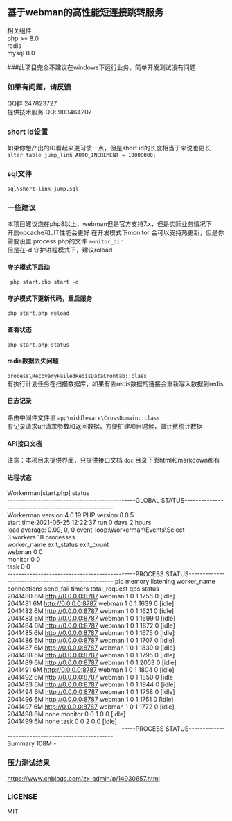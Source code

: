 ## 基于webman的高性能短连接跳转服务
相关组件   
php >= 8.0   
redis   
mysql 8.0

###此项目完全不建议在windows下运行业务，简单开发测试没有问题

### 如果有问题，请反馈
QQ群 247823727   
提供技术服务 QQ: 903464207

### short id设置
如果你想产出的ID看起来更习惯一点，但是short id的长度相当于来说也更长   
`alter table jump_link AUTO_INCREMENT = 10000000;`

### sql文件
`sql\short-link-jump.sql`

### 一些建议
本项目建议泡在php8以上，webman但是官方支持7.x，但是实际业务情况下   
开启opcache和JIT性能会更好
在开发模式下monitor 会可以支持热更新，但是你需要设置 process.php的文件
`monitor_dir`   
但是在-d 守护进程模式下，建议roload   

#### 守护模式下启动
` php start.php start -d`
#### 守护模式下更新代码，重启服务
`php start.php reload`
#### 查看状态
`php start.php status`

#### redis数据丢失问题
`process\RecoveryFailedRedisDataCrontab::class`  
有执行计划任务在扫描数据库，如果有丢redis数据的链接会重新写入数据到redis

#### 日志记录
路由中间件文件里
`app\middleware\CrossDomain::class`  
有记录请求url请求参数和返回数据，方便扩建项目时候，做计费统计数据


#### API接口文档
注意：本项目未提供界面，只提供接口文档 `doc` 目录下面html和markdown都有


#### 进程状态

Workerman[start.php] status  
----------------------------------------------GLOBAL STATUS----------------------------------------------------  
Workerman version:4.0.19          PHP version:8.0.5   
start time:2021-06-25 12:22:37   run 0 days 2 hours     
load average: 0.09, 0, 0         event-loop:\Workerman\Events\Select   
3 workers       18 processes  
worker_name  exit_status      exit_count   
webman       0                0   
monitor      0                0   
task         0                0  
----------------------------------------------PROCESS STATUS---------------------------------------------------
pid     memory  listening           worker_name  connections send_fail timers  total_request qps    status   
2041480 6M      http://0.0.0.0:8787 webman       1           0         1       1756          0      [idle]  
2041481 6M      http://0.0.0.0:8787 webman       1           0         1       1639          0      [idle]  
2041482 6M      http://0.0.0.0:8787 webman       1           0         1       1621          0      [idle]  
2041483 6M      http://0.0.0.0:8787 webman       1           0         1       1699          0      [idle]  
2041484 6M      http://0.0.0.0:8787 webman       1           0         1       1872          0      [idle]   
2041485 6M      http://0.0.0.0:8787 webman       1           0         1       1675          0      [idle]   
2041486 6M      http://0.0.0.0:8787 webman       1           0         1       1707          0      [idle]   
2041487 6M      http://0.0.0.0:8787 webman       1           0         1       1839          0      [idle]   
2041488 6M      http://0.0.0.0:8787 webman       1           0         1       1795          0      [idle]   
2041489 6M      http://0.0.0.0:8787 webman       1           0         1       2053          0      [idle]  
2041491 6M      http://0.0.0.0:8787 webman       1           0         1       1804          0      [idle]  
2041492 6M      http://0.0.0.0:8787 webman       1           0         1       1850          0      [idle   
2041493 6M      http://0.0.0.0:8787 webman       1           0         1       1944          0      [idle]  
2041494 6M      http://0.0.0.0:8787 webman       1           0         1       1758          0      [idle]  
2041496 6M      http://0.0.0.0:8787 webman       1           0         1       1751          0      [idle]  
2041497 6M      http://0.0.0.0:8787 webman       1           0         1       1772          0      [idle]  
2041498 6M      none                monitor      0           0         1       0             0      [idle]  
2041499 6M      none                task         0           0         2       0             0      [idle]  
----------------------------------------------PROCESS STATUS---------------------------------------------------  
Summary 108M    -  

### 压力测试结果
https://www.cnblogs.com/zx-admin/p/14930657.html

### LICENSE
MIT
